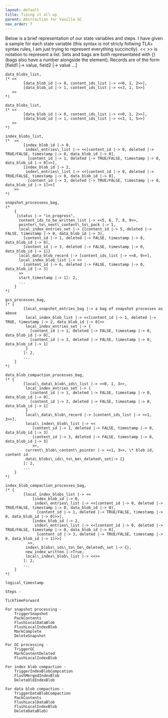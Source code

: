 ```yaml
---
layout: default
title: Tieing it all up
parent: Abstraction for Vanilla GC
nav_order: 7
---
```


Below is a brief representation of our state variables and steps. I have given a sample for each state variable (this syntax is not stricly follwing TLA+ syntax rules, I am just trying to represent everything succinctly). \<\< \>\> is notation to represent a list. Sets and bags are both representated with {} (bags also have a number alongside the element). Records are of the form \[field1 \|-\> value, field2 \|-\> value ...]

	data_blobs_list,
	(* <<
			[data_blob_id |-> 0, content_ids_list |-> <<0, 1, 2>>],
			[data_blob_id |-> 1, content_ids_list |-> <<3, 1, 5>>]
	   >>
	*)

	data_blobs_list,
	(* <<
			[data_blob_id |-> 0, content_ids_list |-> <<0, 1, 2>>],
			[data_blob_id |-> 1, content_ids_list |-> <<3, 1, 5>>]
	   >>
	*)
	
	index_blobs_list,
	(*  <<
			[index_blob_id |-> 0,
			 index\_entries\_list |-> <<[content_id |-> 0, deleted |-> TRUE/FALSE, timestamp |-> 0, data_blob_id |-> 0],
	    	  [content_id |-> 1, deleted |-> TRUE/FALSE, timestamp |-> 0, data_blob_id |-> 0]>>],
			[index_blob_id |-> 2,
			 index\_entries\_list |-> <<[content_id |-> 0, deleted |-> TRUE/FALSE, timestamp |-> 0, data_blob_id |-> 0],
	    	  [content_id |-> 3, deleted |-> TRUE/FALSE, timestamp |-> 0, data_blob_id |-> 1]>>]
	    >>
	*)
	
	snapshot_processess_bag,
	(* 
	    {
	     [status |-> "in_progress",
	      content_ids_to_be_written_list |-> <<5, 6, 7, 8, 9>>,
	      pointer\_to\_next\_content\_to\_pack |-> 1,
	      local_index_entries_set |-> {[content_id |-> 5, deleted |-> FALSE, timestamp |-> 0, data_blob_id |-> 3],
	        [content_id |-> 1, deleted |-> FALSE, timestamp |-> 0, data_blob_id |-> 0],
	        [content_id |-> 3, deleted |-> FALSE, timestamp |-> 0, data_blob_id |-> 1]}
	      local_data_blob_record |-> [content_ids_list |-> <<8, 9>>],
	      local_index_blob_list |-> <<
	        [content_id |-> 6, deleted |-> FALSE, timestamp |-> 0, data_blob_id |-> 3]
	      >>
	      start_timestamp |-> 1]: 2,
	      ...
	    }
	*)
	
	gcs_processes_bag,
	(* {
	        [local_snapshot_entries_bag |-> a bag of snapshot processes as above
	         local_index_blob_list |-> <<[content_id |-> 1, deleted |-> TRUE, timestamp |-> 2, data_blob_id |-> 0]>>
	         local_index_entries_set |-> {
	           [content_id |-> 1, deleted |-> FALSE, timestamp |-> 0, data_blob_id |-> 0],
	           [content_id |-> 3, deleted |-> FALSE, timestamp |-> 0, data_blob_id |-> 1]
	         }
	        ]: 2,
	        ...
	    }
	*)
	
	data_blob_compaction_processes_bag,
	(* {
	        [local\_data\_blob\_ids\_list |-> <<0, 1, 3>>,
	         local_index_entries_set |-> {
	           [content_id |-> 1, deleted |-> FALSE, timestamp |-> 0, data_blob_id |-> 0],
	           [content_id |-> 3, deleted |-> FALSE, timestamp |-> 0, data_blob_id |-> 1]
	         }
	         local\_data\_blob\_record |-> [content_ids_list |-> <<1, 3>>],
	         local\_index\_blob\_list |-> <<
	            [content_id |-> 1, deleted |-> FALSE, timestamp |-> 0, data_blob_id |-> 3]
	            [content_id |-> 3, deleted |-> FALSE, timestamp |-> 0, data_blob_id |-> 3]
	      		>>,
	         current\_blob\_content\_pointer |-> <<1, 3>>, \* blob id, content id
	         data\_blobs\_ids\_to\_be\_deleted\_set|-> {}
	        ]: 2,
	        ...
	    }
	*)

	index_blob_compaction_processes_bag,
	(* {
	        [local_index_blobs_list |-> <<
				[index_blob_id |-> 0,
				 index\_entries\_list |-> <<[content_id |-> 0, deleted |-> TRUE/FALSE, timestamp |-> 0, data_blob_id |-> 0],
		    	  [content_id |-> 1, deleted |-> TRUE/FALSE, timestamp |-> 0, data_blob_id |-> 0]>>],
				[index_blob_id |-> 2,
				 index\_entries\_list |-> <<[content_id |-> 0, deleted |-> TRUE/FALSE, timestamp |-> 0, data_blob_id |-> 0],
		    	  [content_id |-> 3, deleted |-> TRUE/FALSE, timestamp |-> 0, data_blob_id |-> 1]>>]
		      >>,
	         index\_blobs\_ids\_to\_be\_deleted\_set |-> {},
	         new_index_written |->True,
	         local\_index\_blob\_list |-> <<>>
	        ]: 2,
	        ...
	    }
	*)
	
	logical_timestamp
	
	Steps -
	
	TickTimeForward
	
	For snapshot processing -
		TriggerSnapshot
		PackContents
		FlushLocalDataBlob
		FlushLocalIndexBlob
		MarkComplete
		DeleteSnapshot
	
	For GC processing -
		TriggerGC
		MarkContentDeleted
		FlushLocalIndexBlob
	
	For index blob compaction -
		TriggerIndexBlobCompcation
		FlushMergedIndexBlob
		DeleteOldIndexBlob
	
	For data blob compaction -
		TriggerDataBlobCompaction
		PackContents
		FlushLocalDataBlob
		FlushLocalIndexBlob
		DeleteDataBlob)

